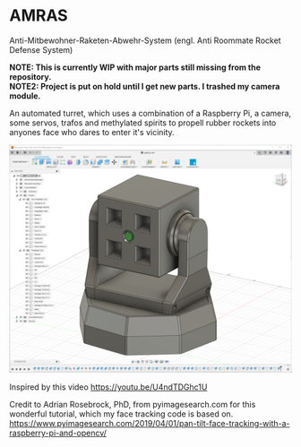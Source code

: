 # AMRAS
Anti-Mitbewohner-Raketen-Abwehr-System (engl. Anti Roommate Rocket Defense System)

**NOTE: This is currently WIP with major parts still missing from the repository.**  
**NOTE2: Project is put on hold until I get new parts. I trashed my camera module.**

An automated turret, which uses a combination of a Raspberry Pi, a camera, some servos, trafos and methylated spirits
to propell rubber rockets into anyones face who dares to enter it's vicinity.

![Screencap from the 3D Model in Fusion](./3D%20models/Fusion.png)

Inspired by this video https://youtu.be/U4ndTDGhc1U

Credit to Adrian Rosebrock, PhD, from pyimagesearch.com for this wonderful tutorial, which my face tracking code is based on.
https://www.pyimagesearch.com/2019/04/01/pan-tilt-face-tracking-with-a-raspberry-pi-and-opencv/
